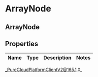 # ArrayNode

## ArrayNode

## Properties

|Name | Type | Description | Notes|
|------------ | ------------- | ------------- | -------------|



_PureCloudPlatformClientV2@165.1.0_
